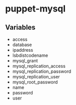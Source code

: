 puppet-mysql
============

Variables
---------

 * access 
 * database 
 * ipaddress 
 * lsbdistcodename 
 * mysql_grant 
 * mysql_replication_access 
 * mysql_replication_password 
 * mysql_replication_user 
 * mysql_root_password 
 * name 
 * password 
 * user 
